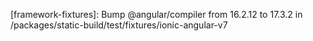 ---
---

[framework-fixtures]: Bump @angular/compiler from 16.2.12 to 17.3.2 in /packages/static-build/test/fixtures/ionic-angular-v7
